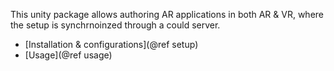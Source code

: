 This unity package allows authoring AR applications in both AR & VR, where the setup is synchrnoinzed through a could server.

- [Installation & configurations](@ref setup)
- [Usage](@ref usage)
